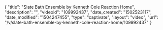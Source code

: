 {
    "title": "Slate Bath Ensemble by Kenneth Cole Reaction Home",
    "description": "",
    "videoid": "109992437",
    "date_created": "1502523117",
    "date_modified": "1504247455",
    "type": "captivate",
    "layout": "video",
    "url": "\/v\/slate-bath-ensemble-by-kenneth-cole-reaction-home\/109992437"
}